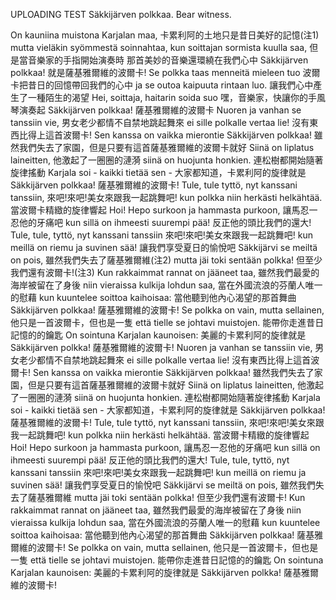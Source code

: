 UPLOADING TEST
Säkkijärven polkkaa. Bear witness.


On kauniina muistona Karjalan maa,
卡累利阿的土地只是昔日美好的記憶(注1)
mutta vieläkin syömmestä soinnahtaa,
kun soittajan sormista kuulla saa,
但是當音樂家的手指開始演奏時
那首美妙的音樂還環繞在我們心中
Säkkijärven polkkaa!
就是薩基雅爾維的波爾卡!
Se polkka taas menneitä mieleen tuo
波爾卡把昔日的回憶帶回我們的心中
ja se outoa kaipuuta rintaan luo.
讓我們心中產生了一種陌生的渴望
Hei, soittaja, haitarin soida suo
嘿，音樂家，快讓你的手風琴演奏起
Säkkijärven polkkaa!
薩基雅爾維的波爾卡
Nuoren ja vanhan se tanssiin vie,
男女老少都情不自禁地跳起舞來
ei sille polkalle vertaa lie!
沒有東西比得上這首波爾卡!
Sen kanssa on vaikka mierontie
Säkkijärven polkkaa!
雖然我們失去了家園，但是只要有這首薩基雅爾維的波爾卡就好
Siinä on liplatus laineitten,
他激起了一圈圈的漣漪
siinä on huojunta honkien.
連松樹都開始隨著旋律搖動
Karjala soi - kaikki tietää sen -
大家都知道，卡累利阿的旋律就是
Säkkijärven polkkaa!
薩基雅爾維的波爾卡!
Tule, tule tyttö, nyt kanssani tanssiin,
來吧!來吧!美女來跟我一起跳舞吧!
kun polkka niin herkästi helkähtää.
當波爾卡精緻的旋律響起
Hoi! Hepo surkoon ja hammasta purkoon,
讓馬忍一忍他的牙痛吧
kun sillä on ihmeesti suurempi pää!
反正他的頭比我們的還大!
Tule, tule, tyttö, nyt kanssani tanssiin
來吧!來吧!美女來跟我一起跳舞吧!
kun meillä on riemu ja suvinen sää!
讓我們享受夏日的愉悅吧
Säkkijärvi se meiltä on pois,
雖然我們失去了薩基雅爾維(注2)
mutta jäi toki sentään polkka!
但至少我們還有波爾卡!(注3)
Kun rakkaimmat rannat on jääneet taa,
雖然我們最愛的海岸被留在了身後
niin vieraissa kulkija lohdun saa,
當在外國流浪的芬蘭人唯一的慰藉
kun kuuntelee soittoa kaihoisaa:
當他聽到他內心渴望的那首舞曲
Säkkijärven polkkaa!
薩基雅爾維的波爾卡!
Se polkka on vain, mutta sellainen,
他只是一首波爾卡，但也是一隻
että tielle se johtavi muistojen.
能帶你走進昔日記憶的的鑰匙
On sointuna Karjalan kaunoisen:
美麗的卡累利阿的旋律就是
Säkkijärven polkka!
薩基雅爾維的波爾卡!
Nuoren ja vanhan se tanssiin vie,
男女老少都情不自禁地跳起舞來
ei sille polkalle vertaa lie!
沒有東西比得上這首波爾卡!
Sen kanssa on vaikka mierontie
Säkkijärven polkkaa!
雖然我們失去了家園，但是只要有這首薩基雅爾維的波爾卡就好
Siinä on liplatus laineitten,
他激起了一圈圈的漣漪
siinä on huojunta honkien.
連松樹都開始隨著旋律搖動
Karjala soi - kaikki tietää sen -
大家都知道，卡累利阿的旋律就是
Säkkijärven polkkaa!
薩基雅爾維的波爾卡!
Tule, tule tyttö, nyt kanssani tanssiin,
來吧!來吧!美女來跟我一起跳舞吧!
kun polkka niin herkästi helkähtää.
當波爾卡精緻的旋律響起
Hoi! Hepo surkoon ja hammasta purkoon,
讓馬忍一忍他的牙痛吧
kun sillä on ihmeesti suurempi pää!
反正他的頭比我們的還大!
Tule, tule, tyttö, nyt kanssani tanssiin
來吧!來吧!美女來跟我一起跳舞吧!
kun meillä on riemu ja suvinen sää!
讓我們享受夏日的愉悅吧
Säkkijärvi se meiltä on pois,
雖然我們失去了薩基雅爾維
mutta jäi toki sentään polkka!
但至少我們還有波爾卡!
Kun rakkaimmat rannat on jääneet taa,
雖然我們最愛的海岸被留在了身後
niin vieraissa kulkija lohdun saa,
當在外國流浪的芬蘭人唯一的慰藉
kun kuuntelee soittoa kaihoisaa:
當他聽到他內心渴望的那首舞曲
Säkkijärven polkkaa!
薩基雅爾維的波爾卡!
Se polkka on vain, mutta sellainen,
他只是一首波爾卡，但也是一隻
että tielle se johtavi muistojen.
能帶你走進昔日記憶的的鑰匙
On sointuna Karjalan kaunoisen:
美麗的卡累利阿的旋律就是
Säkkijärven polkka!
薩基雅爾維的波爾卡!